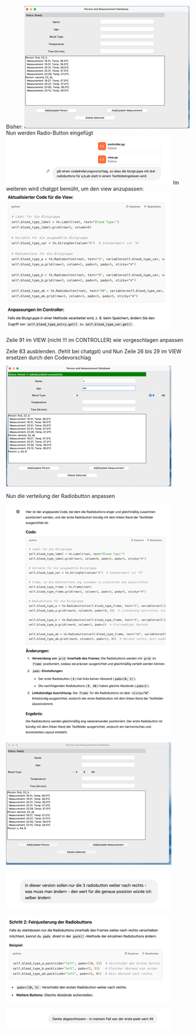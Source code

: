 Bisher:
![img.png](img.png)
Nun werden Radio-Button eingefügt
![img_1.png](img_1.png)
Im weiteren wird chatgpt bemüht, um den view anzupassen:
![img_2.png](img_2.png)

Zeile 91 im VIEW (nicht !!! im CONTROLLER) wie vorgeschlagen anpassen

Zeile 83 ausblenden. (fehlt bei chatgpt)
und
Nun Zeile 26 bis 29 im VIEW ersetzen durch den Codevorschlag

![img_3.png](img_3.png)

Nun die verteilung der Radiobutton anpassen

![img_4.png](img_4.png)

![img_5.png](img_5.png)

![img_6.png](img_6.png)

![img_7.png](img_7.png)

![img_8.png](img_8.png)
